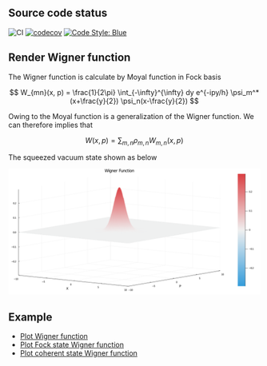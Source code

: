 <script id="MathJax-script" async src="https://cdn.jsdelivr.net/npm/mathjax@3/es5/tex-mml-chtml.js"></script>

## Source code status

![CI](https://github.com/foldfelis/SqState.jl/workflows/CI/badge.svg)
[![codecov](https://codecov.io/gh/foldfelis/SqState.jl/branch/master/graph/badge.svg?token=LIVF96N05K)](https://codecov.io/gh/foldfelis/SqState.jl)
[![Code Style: Blue](https://img.shields.io/badge/code%20style-blue-4495d1.svg)](https://github.com/invenia/BlueStyle)

## Render Wigner function

The Wigner function is calculate by Moyal function in Fock basis

$$
W_{mn}(x, p) = \frac{1}{2\pi} \int_{-\infty}^{\infty} dy e^{-ipy/h} \psi_m^*(x+\frac{y}{2}) \psi_n(x-\frac{y}{2})
$$

Owing to the Moyal function is a generalization of the Wigner function. We can therefore implies that

$$
W(x, p) = \sum_{m, n} \rho_{m, n} W_{m, n}(x, p)
$$

The squeezed vacuum state shown as below

![Wigner function surface](assets/index/wigner_surface_banner.png)

## Example

* [Plot Wigner function](notebook/plot_wigner.jl.html)
* [Plot Fock state Wigner function](notebook/fock_state.jl.html)
* [Plot coherent state Wigner function](notebook/coherent_state.jl.html)
